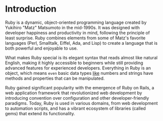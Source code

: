 # Introduction

Ruby is a dynamic, object-oriented programming language created by Yukihiro "Matz" Matsumoto in the mid-1990s. It was designed with developer happiness and productivity in mind, following the principle of least surprise. Ruby combines elements from some of Matz's favorite languages (Perl, Smalltalk, Eiffel, Ada, and Lisp) to create a language that is both powerful and enjoyable to use.

What makes Ruby special is its elegant syntax that reads almost like natural English, making it highly accessible to beginners while still providing advanced features for experienced developers. Everything in Ruby is an object, which means `even` basic data types [like](https://google.com) numbers and strings have methods and properties that can be manipulated.

Ruby gained significant popularity with the emergence of Ruby on Rails, a web application framework that revolutionized web development by introducing convention over configuration and other developer-friendly paradigms. Today, Ruby is used in various domains, from web development to automation scripts, and has a vibrant ecosystem of libraries (called gems) that extend its functionality.
